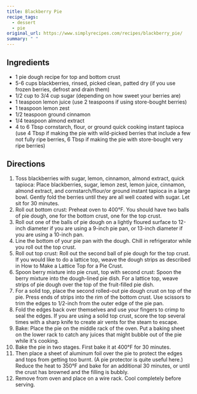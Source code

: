 ```yaml
---
title: Blackberry Pie
recipe_tags:
  - dessert
  - pie
original_url: https://www.simplyrecipes.com/recipes/blackberry_pie/
summary: " "
---
```


## Ingredients
* 1 pie dough recipe for top and bottom crust
* 5-6 cups blackberries, rinsed, picked clean, patted dry (if you use frozen berries, defrost and drain them)
* 1/2 cup to 3/4 cup sugar (depending on how sweet your berries are)
* 1 teaspoon lemon juice (use 2 teaspoons if using store-bought berries)
* 1 teaspoon lemon zest
* 1/2 teaspoon ground cinnamon
* 1/4 teaspoon almond extract
* 4 to 6 Tbsp cornstarch, flour, or ground quick cooking instant tapioca (use 4 Tbsp if making the pie with wild-picked berries that include a few not fully ripe berries, 6 Tbsp if making the pie with store-bought very ripe berries)

## Directions

1. Toss blackberries with sugar, lemon, cinnamon, almond extract, quick tapioca: Place blackberries, sugar, lemon zest, lemon juice, cinnamon, almond extract, and cornstarch/flour/or ground instant tapioca in a large bowl. Gently fold the berries until they are all well coated with sugar. Let sit for 30 minutes.
1. Roll out bottom crust: Preheat oven to 400°F. You should have two balls of pie dough, one for the bottom crust, one for the top crust.
1. Roll out one of the balls of pie dough on a lightly floured surface to 12-inch diameter if you are using a 9-inch pie pan, or 13-inch diameter if you are using a 10-inch pan.
1. Line the bottom of your pie pan with the dough. Chill in refrigerator while you roll out the top crust.
1. Roll out top crust: Roll out the second ball of pie dough for the top crust. If you would like to do a lattice top, weave the dough strips as described in How to Make a Lattice Top for a Pie Crust.
1. Spoon berry mixture into pie crust, top with second crust: Spoon the berry mixture into the dough-lined pie dish. For a lattice top, weave strips of pie dough over the top of the fruit-filled pie dish.
1. For a solid top, place the second rolled-out pie dough crust on top of the pie. Press ends of strips into the rim of the bottom crust. Use scissors to trim the edges to 1/2-inch from the outer edge of the pie pan.
1. Fold the edges back over themselves and use your fingers to crimp to seal the edges. If you are using a solid top crust, score the top several times with a sharp knife to create air vents for the steam to escape.
1. Bake: Place the pie on the middle rack of the oven. Put a baking sheet on the lower rack to catch any juices that might bubble out of the pie while it's cooking.
1. Bake the pie in two stages. First bake it at 400°F for 30 minutes.
1. Then place a sheet of aluminum foil over the pie to protect the edges and tops from getting too burnt. (A pie protector is quite useful here.) Reduce the heat to 350°F and bake for an additional 30 minutes, or until the crust has browned and the filling is bubbly.
1. Remove from oven and place on a wire rack. Cool completely before serving.